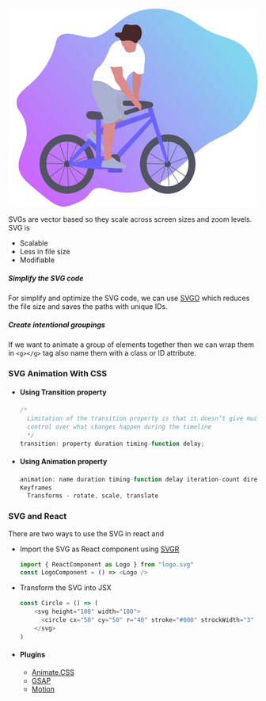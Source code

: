 <div align="center">
	<br>
	<a href="https://raw.githubusercontent.com/pyadav/TIL/main/css/15042021_SVG_Animation_With_CSS.md">
		<img src="../images/undraw_Ride_a_bicycle.svg" width="800" height="400" alt="ride a bicycle">
	</a>
	<br>
</div>


SVGs are vector based so they scale across screen sizes and zoom levels.
SVG is 
- Scalable
- Less in file size
- Modifiable
##### Simplify the SVG code
For simplify and optimize the SVG code, we can use [SVGO](https://github.com/svg/svgo) 
which reduces the file size and saves the paths with unique IDs.

##### Create intentional groupings
If we want to animate a group of elements together then we can wrap
them in `<g></g>` tag also name them with a class or ID attribute.


### SVG Animation With CSS
- #### Using Transition property
  ```javascript 
  /*
    Limitation of the transition property is that it doesn’t give much
    control over what changes happen during the timeline
    */ 
  transition: property duration timing-function delay;
  ```
- #### Using Animation property
  ```javascript
  animation: name duration timing-function delay iteration-count direction fill-mode play-state;
  Keyframes
    Transforms - rotate, scale, translate
  ```

### SVG and React
There are two ways to use the SVG in react and
- Import the SVG as React component using [SVGR](https://react-svgr.com/)
  ```javascript
  import { ReactComponent as Logo } from "logo.svg"
  const LogoComponent = () => <Logo />
  ```
- Transform the SVG into JSX
  ```javascript
  const Circle = () => (
      <svg height="100" width="100">
        <circle cx="50" cy="50" r="40" stroke="#000" strockWidth="3" fill="red">
      </svg>
  )
  ```   
- #### Plugins
  - [Animate.CSS](https://animate.style/)
  - [GSAP](https://greensock.com/gsap/)
  - [Motion](https://www.framer.com/motion/)
